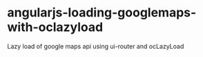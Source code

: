 # angularjs-loading-googlemaps-with-oclazyload

Lazy load of google maps api using ui-router and ocLazyLoad
